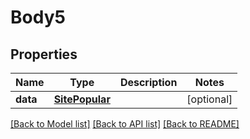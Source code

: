# Body5

## Properties
Name | Type | Description | Notes
------------ | ------------- | ------------- | -------------
**data** | [**SitePopular**](SitePopular.md) |  | [optional] 

[[Back to Model list]](../README.md#documentation-for-models) [[Back to API list]](../README.md#documentation-for-api-endpoints) [[Back to README]](../README.md)

